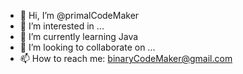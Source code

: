 - 👋 Hi, I’m @primalCodeMaker
- 👀 I’m interested in ...
- 🌱 I’m currently learning Java
- 💞️ I’m looking to collaborate on ...
- 📫 How to reach me: binaryCodeMaker@gmail.com

<!---
primalCodeMaker/primalCodeMaker is a ✨ special ✨ repository because its `README.md` (this file) appears on your GitHub profile.
You can click the Preview link to take a look at your changes.
--->

